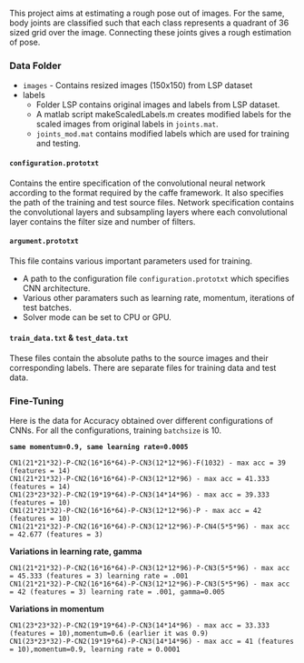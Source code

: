 This project aims at estimating a rough pose out of images. For the same, body joints are classified
such that each class represents a quadrant of 36 sized grid over the image. Connecting these joints gives
a rough estimation of pose.
	
### Data Folder
- `images` - Contains resized images (150x150) from LSP dataset
- labels
	- Folder LSP contains original images and labels from LSP dataset.
	- A matlab script makeScaledLabels.m creates modified labels for the scaled images from original labels in `joints.mat`.
	- `joints_mod.mat` contains modified labels which are used for training and testing.


#### `configuration.prototxt`
Contains the entire specification of the convolutional neural network according to the format
required by the caffe framework.
It also specifies the path of the training and test source files.
Network specification contains the convolutional layers and subsampling layers where each convolutional
layer contains the filter size and number of filters.


#### `argument.prototxt`
This file contains various important parameters used for training.
- A path to the configuration file `configuration.prototxt` which specifies CNN architecture.
- Various other paramaters such as learning rate, momentum, iterations of test batches.
- Solver mode can be set to CPU or GPU.

#### `train_data.txt` & `test_data.txt`
These files contain the absolute paths to the source images and their corresponding labels.
There are separate files for training data and test data.

### Fine-Tuning
Here is the data for Accuracy obtained over different configurations of CNNs.
For all the configurations, training `batchsize` is 10.

**`same momentum=0.9, same learning rate=0.0005`**
```
CN1(21*21*32)-P-CN2(16*16*64)-P-CN3(12*12*96)-F(1032) - max acc = 39 (features = 14)
CN1(21*21*32)-P-CN2(16*16*64)-P-CN3(12*12*96) - max acc = 41.333 (features = 14)
CN1(23*23*32)-P-CN2(19*19*64)-P-CN3(14*14*96) - max acc = 39.333 (features = 10)
CN1(21*21*32)-P-CN2(16*16*64)-P-CN3(12*12*96)-P - max acc = 42 (features = 10)
CN1(21*21*32)-P-CN2(16*16*64)-P-CN3(12*12*96)-P-CN4(5*5*96) - max acc = 42.677 (features = 3)
```

**Variations in learning rate, gamma**
```
CN1(21*21*32)-P-CN2(16*16*64)-P-CN3(12*12*96)-P-CN3(5*5*96) - max acc = 45.333 (features = 3) learning rate = .001
CN1(21*21*32)-P-CN2(16*16*64)-P-CN3(12*12*96)-P-CN3(5*5*96) - max acc = 42 (features = 3) learning rate = .001, gamma=0.005
```

**Variations in momentum**
```
CN1(23*23*32)-P-CN2(19*19*64)-P-CN3(14*14*96) - max acc = 33.333 (features = 10),momentum=0.6 (earlier it was 0.9)
CN1(23*23*32)-P-CN2(19*19*64)-P-CN3(14*14*96) - max acc = 41 (features = 10),momentum=0.9, learning rate = 0.0001
```
